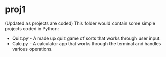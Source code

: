 # proj1
(Updated as projects are coded)
This folder would contain some simple projects coded in Python:
* Quiz.py - A made up quiz game of sorts that works through user input.
* Calc.py - A calculator app that works through the terminal and handles various operations.